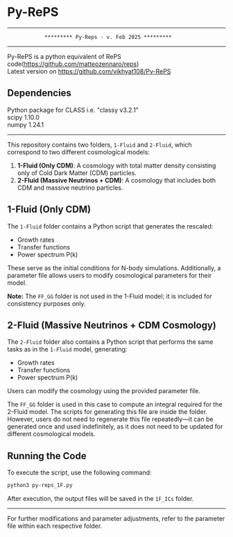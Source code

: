 # Py-RePS  
***********************************  
                ********* Py-Reps - v. Feb 2025 *********  
***********************************
  
Py-RePS is a python equivalent of RePS code(https://github.com/matteozennaro/reps)  
Latest version on https://github.com/vikhyat108/Py-RePS  

## Dependencies  
Python package for CLASS i.e. "classy v3.2.1"  
scipy 1.10.0  
numpy 1.24.1  

*****************************************

This repository contains two folders, `1-Fluid` and `2-Fluid`, which correspond to two different cosmological models:

1. **1-Fluid (Only CDM)**: A cosmology with total matter density consisting only of Cold Dark Matter (CDM) particles.
2. **2-Fluid (Massive Neutrinos + CDM)**: A cosmology that includes both CDM and massive neutrino particles.

## 1-Fluid (Only CDM)
The `1-Fluid` folder contains a Python script that generates the rescaled:
- Growth rates
- Transfer functions
- Power spectrum P(k)

These serve as the initial conditions for N-body simulations. Additionally, a parameter file allows users to modify cosmological parameters for their model.

**Note:** The `FF_GG` folder is not used in the 1-Fluid model; it is included for consistency purposes only.

## 2-Fluid (Massive Neutrinos + CDM Cosmology)
The `2-Fluid` folder also contains a Python script that performs the same tasks as in the `1-Fluid` model, generating:
- Growth rates
- Transfer functions
- Power spectrum P(k)

Users can modify the cosmology using the provided parameter file.

The `FF_GG` folder is used in this case to compute an integral required for the 2-Fluid model. The scripts for generating this file are inside the folder. However, users do not need to regenerate this file repeatedly—it can be generated once and used indefinitely, as it does not need to be updated for different cosmological models.

## Running the Code
To execute the script, use the following command:

```sh
python3 py-reps_1F.py
```

After execution, the output files will be saved in the `1F_ICs` folder.

---
For further modifications and parameter adjustments, refer to the parameter file within each respective folder.


